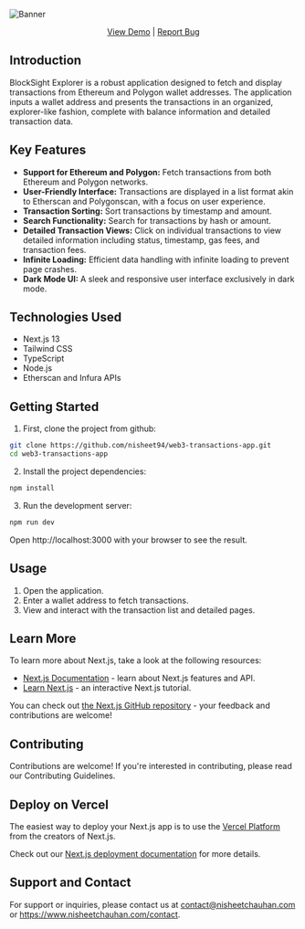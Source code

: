 ![Banner](https://github.com/nisheet94/web3-transactions-app/blob/main/public/hero.png)

<p align="center">  
  <a href="https://web3-transactions-app.vercel.app/">View Demo</a>
  |
  <a href="https://github.com/nisheet94/web3-transactions-app/issues">Report Bug</a>
</p>

## Introduction
BlockSight Explorer is a robust application designed to fetch and display transactions from Ethereum and Polygon wallet addresses. The application inputs a wallet address and presents the transactions in an organized, explorer-like fashion, complete with balance information and detailed transaction data.

## Key Features
- **Support for Ethereum and Polygon:** Fetch transactions from both Ethereum and Polygon networks.
- **User-Friendly Interface:** Transactions are displayed in a list format akin to Etherscan and Polygonscan, with a focus on user experience.
- **Transaction Sorting:** Sort transactions by timestamp and amount.
- **Search Functionality:** Search for transactions by hash or amount.
- **Detailed Transaction Views:** Click on individual transactions to view detailed information including status, timestamp, gas fees, and transaction fees.
- **Infinite Loading:** Efficient data handling with infinite loading to prevent page crashes.
- **Dark Mode UI:** A sleek and responsive user interface exclusively in dark mode.

## Technologies Used
- Next.js 13
- Tailwind CSS
- TypeScript
- Node.js
- Etherscan and Infura APIs

## Getting Started

1. First, clone the project from github:

```sh
git clone https://github.com/nisheet94/web3-transactions-app.git
cd web3-transactions-app
```

2. Install the project dependencies:

```sh
npm install
```

3. Run the development server:

```sh
npm run dev
```

Open http://localhost:3000 with your browser to see the result.

## Usage
1. Open the application.
2. Enter a wallet address to fetch transactions.
3. View and interact with the transaction list and detailed pages.

## Learn More

To learn more about Next.js, take a look at the following resources:

- [Next.js Documentation](https://nextjs.org/docs) - learn about Next.js features and API.
- [Learn Next.js](https://nextjs.org/learn) - an interactive Next.js tutorial.

You can check out [the Next.js GitHub repository](https://github.com/vercel/next.js/) - your feedback and contributions are welcome!

## Contributing
Contributions are welcome! If you're interested in contributing, please read our Contributing Guidelines.

## Deploy on Vercel

The easiest way to deploy your Next.js app is to use the [Vercel Platform](https://vercel.com/new?utm_medium=default-template&filter=next.js&utm_source=create-next-app&utm_campaign=create-next-app-readme) from the creators of Next.js.

Check out our [Next.js deployment documentation](https://nextjs.org/docs/deployment) for more details.

## Support and Contact
For support or inquiries, please contact us at contact@nisheetchauhan.com or https://www.nisheetchauhan.com/contact.


